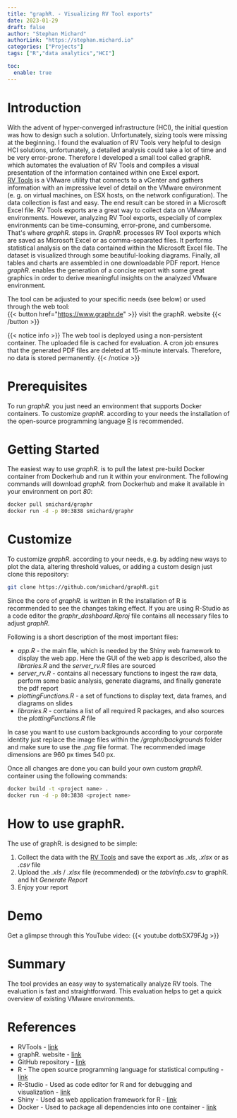 ```yaml
---
title: "graphR. - Visualizing RV Tool exports"
date: 2023-01-29
draft: false
author: "Stephan Michard"
authorLink: "https://stephan.michard.io"
categories: ["Projects"]
tags: ["R","data analytics","HCI"]

toc:
  enable: true
---
```


# Introduction
With the advent of hyper-converged infrastructure (HCI), the initial question was how to design such a solution. Unfortunately, sizing tools were missing at the beginning. I found the evaluation of RV Tools very helpful to design HCI solutions, unfortunately, a detailed analysis could take a lot of time and be very error-prone. Therefore I developed a small tool called graphR. which automates the evaluation of RV Tools and compiles a visual presentation of the information contained within one Excel export.  
[RV Tools](http://www.robware.net/rvtools/) is a VMware utility that connects to a vCenter and gathers information with an impressive level of detail on the VMware environment (e. g. on virtual machines, on ESX hosts, on the network configuration). The data collection is fast and easy. The end result can be stored in a Microsoft Excel file. RV Tools exports are a great way to collect data on VMware environments. However, analyzing RV Tool exports, especially of complex environments can be time-consuming, error-prone, and cumbersome.  
That's where *graphR.* steps in. *GraphR.* processes RV Tool exports which are saved as Microsoft Excel or as comma-separated files. It performs statistical analysis on the data contained within the Microsoft Excel file. The dataset is visualized through some beautiful-looking diagrams. Finally, all tables and charts are assembled in one downloadable PDF report. Hence *graphR.* enables the generation of a concise report with some great graphics in order to derive meaningful insights on the analyzed VMware environment.  

The tool can be adjusted to your specific needs (see below) or used through the web tool:  
{{< button href="https://www.graphr.de" >}} visit the graphR. website {{< /button >}}  
  
{{< notice info >}}
The web tool is deployed using a non-persistent container. The uploaded file is cached for evaluation. A cron job ensures that the generated PDF files are deleted at 15-minute intervals. Therefore, no data is stored permanently.
{{< /notice >}}  

# Prerequisites
To run *graphR.* you just need an environment that supports Docker containers. To customize *graphR.* according to your needs the installation of the open-source programming language [R](https://www.r-project.org/) is recommended.

# Getting Started
The easiest way to use *graphR.* is to pull the latest pre-build Docker container from Dockerhub and run it within your environment. The following commands will download *graphR.* from Dockerhub and make it available in your environment on port *80*:
```bash
docker pull smichard/graphr
docker run -d -p 80:3838 smichard/graphr
```

# Customize
To customize *graphR.* according to your needs, e.g. by adding new ways to plot the data, altering threshold values, or adding a custom design just clone this repository:
```bash
git clone https://github.com/smichard/graphR.git
```
Since the core of *graphR.* is written in R the installation of R is recommended to see the changes taking effect. If you are using R-Studio as a code editor the *graphr_dashboard.Rproj* file contains all necessary files to adjust *graphR.*    

Following is a short description of the most important files:  

* *app.R* - the main file, which is needed by the Shiny web framework to display the web app. Here the GUI of the web app is described, also the *libraries.R* and the *server_rv.R* files are sourced
* *server_rv.R* - contains all necessary functions to ingest the raw data, perform some basic analysis, generate diagrams, and finally generate the pdf report
* *plottingFunctions.R* - a set of functions to display text, data frames, and diagrams on slides
* *libraries.R* - contains a list of all required R packages, and also sources the *plottingFunctions.R* file

In case you want to use custom backgrounds according to your corporate identity just replace the image files within the */graphr/backgrounds* folder and make sure to use the *.png* file format. The recommended image dimensions are 960 px times 540 px.

Once all changes are done you can build your own custom *graphR.* container using the following commands: 
```bash
docker build -t <project name> .
docker run -d -p 80:3838 <project name>
```

# How to use graphR.
The use of graphR. is designed to be simple: 

1. Collect the data with the [RV Tools](http://www.robware.net/rvtools/) and save the export as *.xls*, *.xlsx* or as *.csv* file
2. Upload the *.xls* / *.xlsx* file (recommended) or the *tabvInfo.csv* to graphR. and hit *Generate Report*
3. Enjoy your report

# Demo

Get a glimpse through this YouTube video:
{{< youtube dotbSX79FJg >}}


# Summary
The tool provides an easy way to systematically analyze RV tools. The evaluation is fast and straightforward. This evaluation helps to get a quick overview of existing VMware environments.

# References
- RVTools - [link](http://www.robware.net/rvtools/)
- graphR. website - [link](https://graphr.de/)
- GitHub repository - [link](https://github.com/smichard/graphR.git)
- R - The open source programming language for statistical computing - [link](https://www.r-project.org/)
- R-Studio - Used as code editor for R and for debugging and visualization - [link](https://www.rstudio.com/)
- Shiny - Used as web application framework for R - [link](https://shiny.rstudio.com/)
- Docker - Used to package all dependencies into one container - [link](https://www.docker.com/)